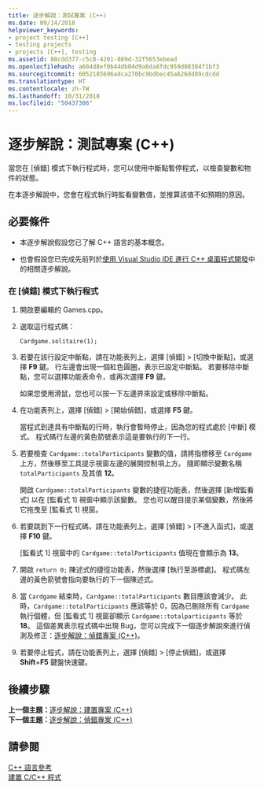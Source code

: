 ```yaml
---
title: 逐步解說：測試專案 (C++)
ms.date: 09/14/2018
helpviewer_keywords:
- project testing [C++]
- testing projects
- projects [C++], testing
ms.assetid: 88cdd377-c5c8-4201-889d-32f5653ebead
ms.openlocfilehash: a604d8ef0b44db04d9a6da8fdc959d08384f1bf3
ms.sourcegitcommit: 6052185696adca270bc9bdbec45a626dd89cdcdd
ms.translationtype: HT
ms.contentlocale: zh-TW
ms.lasthandoff: 10/31/2018
ms.locfileid: "50437306"
---
```

# <a name="walkthrough-testing-a-project-c"></a>逐步解說：測試專案 (C++)

當您在 [偵錯] 模式下執行程式時，您可以使用中斷點暫停程式，以檢查變數和物件的狀態。

在本逐步解說中，您會在程式執行時監看變數值，並推算該值不如預期的原因。

## <a name="prerequisites"></a>必要條件

- 本逐步解說假設您已了解 C++ 語言的基本概念。

- 也會假設您已完成先前列於[使用 Visual Studio IDE 進行 C++ 桌面程式開發](../ide/using-the-visual-studio-ide-for-cpp-desktop-development.md)中的相關逐步解說。

### <a name="to-run-a-program-in-debug-mode"></a>在 [偵錯] 模式下執行程式

1. 開啟要編輯的 Games.cpp。

1. 選取這行程式碼：

   `Cardgame.solitaire(1);`

1. 若要在該行設定中斷點，請在功能表列上，選擇 [偵錯] > [切換中斷點]，或選擇 **F9** 鍵。 行左邊會出現一個紅色圓圈，表示已設定中斷點。 若要移除中斷點，您可以選擇功能表命令，或再次選擇 **F9** 鍵。

   如果您使用滑鼠，您也可以按一下左邊界來設定或移除中斷點。

1. 在功能表列上，選擇 [偵錯] > [開始偵錯]，或選擇 **F5** 鍵。

   當程式到達具有中斷點的行時，執行會暫時停止，因為您的程式處於 [中斷] 模式。 程式碼行左邊的黃色箭號表示這是要執行的下一行。

1. 若要檢查 `Cardgame::totalParticipants` 變數的值，請將指標移至 `Cardgame` 上方，然後移至工具提示視窗左邊的展開控制項上方。 隨即顯示變數名稱 `totalParticipants` 及其值 **12**。

   開啟 `Cardgame::totalParticipants` 變數的捷徑功能表，然後選擇 [新增監看式] 以在 [監看式 1] 視窗中顯示該變數。 您也可以醒目提示某個變數，然後將它拖曳至 [監看式 1] 視窗。

1. 若要跳到下一行程式碼，請在功能表列上，選擇 [偵錯] > [不進入函式]，或選擇 **F10** 鍵。

   [監看式 1] 視窗中的 `Cardgame::totalParticipants` 值現在會顯示為 **13**。

1. 開啟 `return 0;` 陳述式的捷徑功能表，然後選擇 [執行至游標處]。 程式碼左邊的黃色箭號會指向要執行的下一個陳述式。

1. 當 `Cardgame` 結束時，`Cardgame::totalParticipants` 數目應該會減少。 此時，`Cardgame::totalParticipants` 應該等於 0，因為已刪除所有 `Cardgame` 執行個體，但 [監看式 1] 視窗卻顯示 `Cardgame::totalparticipants` 等於 **18**。 這個差異表示程式碼中出現 Bug，您可以完成下一個逐步解說來進行偵測及修正：[逐步解說：偵錯專案 (C++)](../ide/walkthrough-debugging-a-project-cpp.md)。

1. 若要停止程式，請在功能表列上，選擇 [偵錯] > [停止偵錯]，或選擇 **Shift**+**F5** 鍵盤快速鍵。

## <a name="next-steps"></a>後續步驟

**上一個主題：**[逐步解說：建置專案 (C++)](../ide/walkthrough-building-a-project-cpp.md)<br/>
**下一個主題：**[逐步解說：偵錯專案 (C++)](../ide/walkthrough-debugging-a-project-cpp.md)<br/>

## <a name="see-also"></a>請參閱

[C++ 語言參考](../cpp/cpp-language-reference.md)<br/>
[建置 C/C++ 程式](../build/building-c-cpp-programs.md)<br/>
